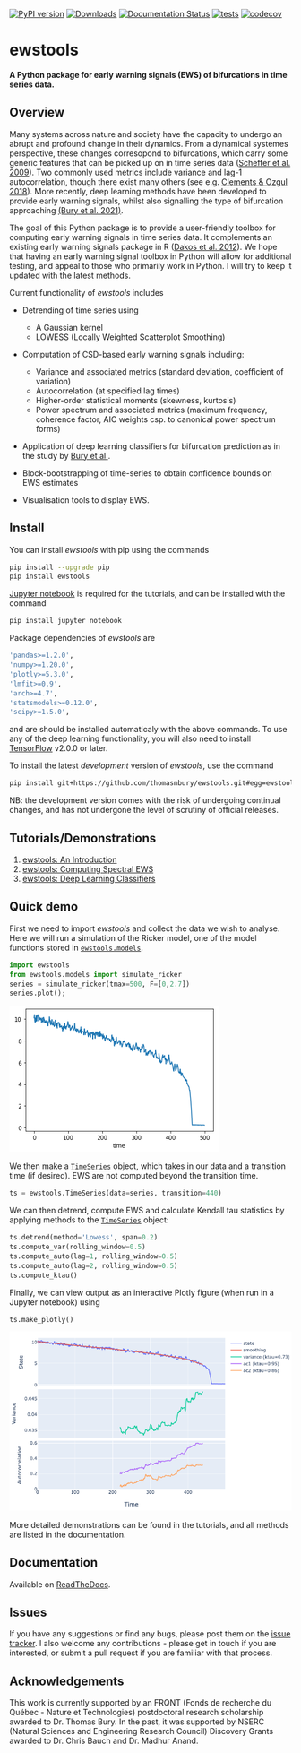 [![PyPI version](https://badge.fury.io/py/ewstools.svg)](https://badge.fury.io/py/ewstools)
[![Downloads](https://pepy.tech/badge/ewstools)](https://pepy.tech/project/ewstools)
[![Documentation Status](https://readthedocs.org/projects/ewstools/badge/?version=latest)](https://ewstools.readthedocs.io/en/latest/?badge=latest)
[![tests](https://github.com/ThomasMBury/ewstools/actions/workflows/tests.yml/badge.svg?branch=main)](https://github.com/ThomasMBury/ewstools/actions/workflows/tests.yml)
[![codecov](https://codecov.io/gh/ThomasMBury/ewstools/branch/main/graph/badge.svg?token=Q5LGRV6TLF)](https://codecov.io/gh/ThomasMBury/ewstools)

# ewstools
**A Python package for early warning signals (EWS) of bifurcations in time series data.**

## Overview

Many systems across nature and society have the capacity to undergo an abrupt and profound change in their dynamics. From a dynamical systemes perspective, these changes corresopond to bifurcations, which carry some generic features that can be picked up on in time series data ([Scheffer et al. 2009](https://www.nature.com/articles/nature08227)). Two commonly used metrics include variance and lag-1 autocorrelation, though there exist many others (see e.g. [Clements & Ozgul 2018](https://onlinelibrary.wiley.com/doi/full/10.1111/ele.12948)). More recently, deep learning methods have been developed to provide early warning signals, whilst also signalling the type of bifurcation approaching [(Bury et al. 2021)](https://www.pnas.org/doi/10.1073/pnas.2106140118).

The goal of this Python package is to provide a user-friendly toolbox for computing early warning signals in time series data. It complements an existing early warning signals package in R ([Dakos et al. 2012](https://journals.plos.org/plosone/article?id=10.1371/journal.pone.0041010)). We hope that having an early warning signal toolbox in Python will allow for additional testing, and appeal to those who primarily work in Python. I will try to keep it updated with the latest methods.

Current functionality of *ewstools* includes

  - Detrending of time series using
    - A Gaussian kernel
    - LOWESS (Locally Weighted Scatterplot Smoothing)

  - Computation of CSD-based early warning signals including:
    - Variance and associated metrics (standard deviation, coefficient of variation)
    - Autocorrelation (at specified lag times)
    - Higher-order statistical moments (skewness, kurtosis)
    - Power spectrum and associated metrics (maximum frequency, coherence factor, AIC weights csp. to canonical power spectrum forms)

  - Application of deep learning classifiers for bifurcation prediction as in the study by [Bury et al.](https://www.pnas.org/doi/10.1073/pnas.2106140118).

  - Block-bootstrapping of time-series to obtain confidence bounds on EWS estimates
  
  - Visualisation tools to display EWS.


## Install

You can install *ewstools* with pip using the commands

```bash
pip install --upgrade pip
pip install ewstools
```

[Jupyter notebook](https://jupyter.org/install) is required for the tutorials, and can be installed with the command
```bash
pip install jupyter notebook
```
Package dependencies of *ewstools* are
```bash
'pandas>=1.2.0',
'numpy>=1.20.0',
'plotly>=5.3.0',
'lmfit>=0.9', 
'arch>=4.7',
'statsmodels>=0.12.0',
'scipy>=1.5.0',
```
and are should be installed automaticaly with the above commands. To use any of the deep learning functionality, you will also need to install [TensorFlow](https://www.tensorflow.org/install) v2.0.0 or later.

To install the latest *development* version of *ewstools*, use the command
```bash
pip install git+https://github.com/thomasmbury/ewstools.git#egg=ewstools
```
NB: the development version comes with the risk of undergoing continual changes, and has not undergone the level of scrutiny of official releases.




## Tutorials/Demonstrations

1. [ewstools: An Introduction](./tutorials/tutorial_intro.ipynb)
2. [ewstools: Computing Spectral EWS](./tutorials/tutorial_spectral.ipynb)
3. [ewstools: Deep Learning Classifiers](./tutorials/tutorial_deep_learning.ipynb)



## Quick demo

First we need to import *ewstools* and collect the data we wish to analyse. Here we will run a simulation of the Ricker model, one of the model functions stored in [`ewstools.models`](https://ewstools.readthedocs.io/en/latest/ewstools.html#ewstools-models-submodule).
```python
import ewstools
from ewstools.models import simulate_ricker
series = simulate_ricker(tmax=500, F=[0,2.7])
series.plot();
```
![](tutorials/readme/series.png)

We then make a [`TimeSeries`](https://ewstools.readthedocs.io/en/latest/ewstools.html#ewstools.core.TimeSeries) object, which takes in our data and a transition time (if desired). EWS are not computed beyond the transition time.

```python
ts = ewstools.TimeSeries(data=series, transition=440)
```

We can then detrend, compute EWS and calculate Kendall tau statistics by applying methods to the [`TimeSeries`](https://ewstools.readthedocs.io/en/latest/ewstools.html#ewstools.core.TimeSeries) object:

```python
ts.detrend(method='Lowess', span=0.2)
ts.compute_var(rolling_window=0.5)
ts.compute_auto(lag=1, rolling_window=0.5)
ts.compute_auto(lag=2, rolling_window=0.5)
ts.compute_ktau()
```

Finally, we can view output as an interactive Plotly figure (when run in a Jupyter notebook) using

```python
ts.make_plotly()
```

![](tutorials/readme/ews.png)

More detailed demonstrations can be found in the tutorials, and all methods are listed in the documentation.

## Documentation

Available on [ReadTheDocs](https://ewstools.readthedocs.io/en/latest/).

## Issues

If you have any suggestions or find any bugs, please post them on the [issue tracker](https://github.com/ThomasMBury/ewstools/issues). I also welcome any contributions - please get in touch if you are interested, or submit a pull request if you are familiar with that process.

## Acknowledgements

This work is currently supported by an FRQNT (Fonds de recherche du Québec - Nature et Technologies) postdoctoral research scholarship awarded to Dr. Thomas Bury. In the past, it was supported by NSERC (Natural Sciences and Engineering Research Council) Discovery Grants awarded to Dr. Chris Bauch and Dr. Madhur Anand.
